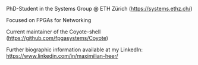 PhD-Student in the Systems Group @ ETH Zürich (https://systems.ethz.ch/) 

Focused on FPGAs for Networking 

Current maintainer of the Coyote-shell (https://github.com/fpgasystems/Coyote)

Further biographic information available at my LinkedIn: https://www.linkedin.com/in/maximilian-heer/
